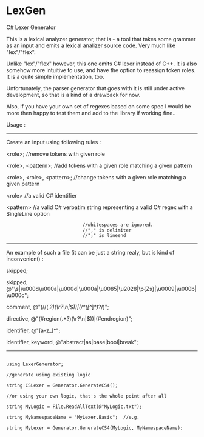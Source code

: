 # LexGen
C# Lexer Generator

This is a lexical analyzer generator, that is - a tool that takes some 
grammer as an input and emits a lexical analizer source code.
Very much like "lex"/"flex".

Unlike "lex"/"flex" however, this one emits C# lexer instead of C++.
It is also somehow more intuitive to use, and have the option to reassign token roles.
It is a quite simple implementation, too.

Unfortunately, the parser generator that goes with it is still under active development,
so that is a kind of a drawback for now.

Also, if you have your own set of regexes based on some spec I would be more then happy
to test them and add to the library if working fine..


Usage :
___________________________________________________________________________________________________________________________
Create an input using following rules : 

\<role>;                         //remove tokens with given role

\<role>, \<pattern>;		//add tokens with a given role matching a given pattern

\<role>, \<role>, \<pattern>;	//change tokens with a given role matching a given pattern
		
\<role>                          //a valid C# identifier

\<pattern>                       //a valid C# verbatim string representing a valid C# regex with a SingleLine option
                                            
                                //whitespaces are ignored.
                                //"," is delimiter
                                //";" is lineend
___________________________________________________________________________________________________________________________
An example of such a file 
(it can be just a string realy, but is kind of inconvenient) :

skipped;

skipped, @"\s|\u000d\u000a|\u000d|\u000a|\u0085|\u2028|\p{Zs}|\u0009|\u000b|\u000c";

comment, @"(//(.*?)(\r?\n|$))|(/\*([^*]*\*)*?/)";

directive, @"(#region(.*?)(\r?\n|$))|(#endregion)";

identifier, @"[a-z_]*";


identifier, keyword, @"abstract|as|base|bool|break";
___________________________________________________________________________________________________________________________
<code>
using LexerGenerator;
</code><code>
//generate using existing logic
</code><code>
string CSLexer = Generator.GenerateCS4();
</code><code>
//or using your own logic, that's the whole point after all
</code><code>
string MyLogic = File.ReadAllText(@"MyLogic.txt");
</code><code>
string MyNamespaceName = "MyLexer.Basic";  //e.g.
</code><code>
string MyLexer = Generator.GenerateCS4(MyLogic, MyNamespaceName);
</code>
